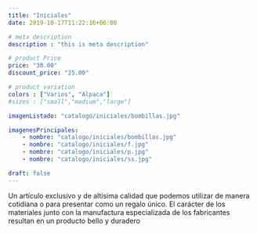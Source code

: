 ```yaml
---
title: "Iniciales"
date: 2019-10-17T11:22:16+06:00

# meta description
description : "this is meta description"

# product Price
price: "30.00"
discount_price: "25.00"

# product variation
colors : ["Varios", "Alpaca"]
#sizes : ["small","medium","large"]

imagenListado: "catalogo/iniciales/bombillas.jpg"

imagenesPrincipales: 
    - nombre: "catalogo/iniciales/bombillas.jpg"
    - nombre: "catalogo/iniciales/f.jpg"
    - nombre: "catalogo/iniciales/p.jpg"
    - nombre: "catalogo/iniciales/ss.jpg"

draft: false
---
```


Un artículo exclusivo y de altísima calidad que podemos utilizar de manera cotidiana o para presentar como un regalo único. El carácter de los materiales junto con la manufactura especializada de los fabricantes resultan en un producto bello y duradero

